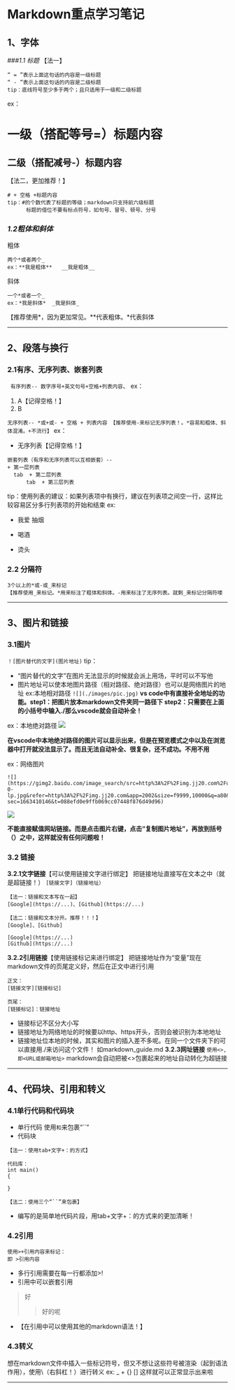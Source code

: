 # Markdown重点学习笔记

## 1、字体
###*1.1 标题*
【法一】
```
“ = ”表示上面这句话的内容是一级标题
“ - ”表示上面这句话的内容是二级标题
tip：底线符号至少多于两个；且只适用于一级和二级标题
```
ex：

 一级（搭配等号=）标题内容
==========

 二级（搭配减号-）标题内容
--------

【法二，更加推荐！】
```
# + 空格 +标题内容
tip：#的个数代表了标题的等级；markdown只支持前六级标题
      标题的借位不要有标点符号，如句号、冒号、顿号、分号
```

### *1.2粗体和斜体*
粗体
```
两个*或者两个_
ex：**我是粗体**   __我是粗体__

```
斜体
```
一个*或者一个_
ex：*我是斜体*  _我是斜体_
```
【推荐使用*，因为更加常见。**代表粗体。*代表斜体

____

## 2、段落与换行
### 2.1有序、无序列表、嵌套列表
` 有序列表-- 数字序号+英文句号+空格+列表内容`、
ex：
1. A【记得空格！】
2. B


`无序列表-- *或+或- + 空格 + 列表内容 【推荐使用-来标记无序列表！。*容易和粗体、斜体混淆。+不流行】`
ex：
* 无序列表【记得空格！】

```
嵌套列表（有序和无序列表可以互相嵌套）--
+ 第一层列表
  tab  + 第二层列表
      tab  + 第三层列表

```
tip：使用列表的建议：如果列表项中有换行，建议在列表项之间空一行，这样比较容易区分多行列表项的开始和结束
ex:
- 我爱
  抽烟

- 喝酒
- 烫头

### 2.2 分隔符
```
3个以上的*或-或_来标记
【推荐使用_来标记。*用来标注了粗体和斜体。-用来标注了无序列表。就剩_来标记分隔符喽
```

_____

## 3、图片和链接
### 3.1图片
`！[图片替代的文字](图片地址)`
tip：
- “图片替代的文字”在图片无法显示的时候就会派上用场，平时可以不写他
- 图片地址可以使本地图片路径（相对路径、绝对路径）也可以是网络图片的地址
ex:本地相对路径
`![](./images/pic.jpg)` 
**vs code中有直接补全地址的功能。step1：把图片放本markdown文件夹同一路径下 step2：只需要在上面的小括号中输入./那么vscode就会自动补全！**

ex：本地绝对路径
![](C:\Users\86152\Desktop\pic.jpg)

**在vscode中本地绝对路径的图片可以显示出来，但是在预览模式之中以及在浏览器中打开就没法显示了。而且无法自动补全、很复杂，还不成功。不用不用**

ex：网络图片
```
![](https://gimg2.baidu.com/image_search/src=http%3A%2F%2Fimg.jj20.com%2Fup%2Fallimg%2F4k%2Fs%2F02%2F2109242332225H9-0-lp.jpg&refer=http%3A%2F%2Fimg.jj20.com&app=2002&size=f9999,10000&q=a80&n=0&g=0n&fmt=auto?sec=1663410146&t=088efd0e9ffb069cc07448f876d49d96)
```


![](https://gimg2.baidu.com/image_search/src=http%3A%2F%2Fimg.jj20.com%2Fup%2Fallimg%2Ftp09%2F210F2130512J47-0-lp.jpg&refer=http%3A%2F%2Fimg.jj20.com&app=2002&size=f9999,10000&q=a80&n=0&g=0n&fmt=auto?sec=1663410081&t=a25938931a3ab14ab7b5ef2ad7d0104b)

**不能直接赋值网站链接。而是点击图片右键，点击“复制图片地址”，再放到括号（）之中，这样就没有任何问题啦！**


### 3.2 链接

**3.2.1文字链接**【可以使用链接文字进行绑定】
把链接地址直接写在文本之中（就是超链接！）
`[链接文字]（链接地址）`
```
【法一：链接和文本写在一起】
[Google](https://...)、[Github](https://...)

【法二：链接和文本分开。推荐！！！】
[Google]、[Github]

[Google](https://...)
[Github](https://...)
```
**3.2.2引用链接**【使用链接标记来进行绑定】
把链接地址作为“变量”现在markdown文件的页尾定义好，然后在正文中进行引用
```
正文：
[链接文字][链接标记]

页尾：
[链接标记]：链接地址
```
- 链接标记不区分大小写
- 链接地址为网络地址的时候要以http、https开头，否则会被识别为本地地址
- 链接地址位本地的时候，其实和图片的插入差不多呢。在同一个文件夹下的可以直接用./来访问这个文件！
  如markdown_guide.md
**3.2.3网址链接**
`使用<>,即<URL或邮箱地址>`
markdown会自动把被<>包裹起来的地址自动转化为超链接

_____

## 4、代码块、引用和转义

### 4.1单行代码和代码块
- 单行代码
  使用`和`来包裹“``”
- 代码块
```
【法一：使用tab+文字+：的方式】
```
    代码库：
    int main()
    {

    }
`【法二：使用三个“``”来包裹】`
- 编写的是简单地代码片段，用tab+文字+：的方式来的更加清晰！


### 4.2引用
    使用>+引用内容来标记：
    即 >引用内容
- 多行引用需要在每一行都添加>!
- 引用中可以嵌套引用
> 好
> > 好的呢
- 【在引用中可以使用其他的markdown语法！】


### 4.3转义
想在markdown文件中插入一些标记符号，但又不想让这些符号被渲染（起到语法作用），使用\（右斜杠！）进行转义
ex:
\_ \+ \{} \[]
这样就可以正常显示出来啦
______

